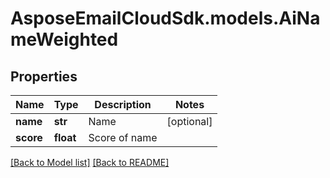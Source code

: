 # AsposeEmailCloudSdk.models.AiNameWeighted
## Properties
Name | Type | Description | Notes
------------ | ------------- | ------------- | -------------
**name** | **str** | Name              | [optional] 
**score** | **float** | Score of name              | 



[[Back to Model list]](Models.md) [[Back to README]](README.md)


